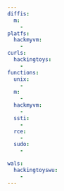 ```yaml
---
diffis:
  m:
    -
platfs:
  hackmyvm:
    -
curls:
  hackingtoys:
    -
functions:
  unix:
    -
  m:
    -
  hackmyvm:
    -
  ssti:
    -
  rce:
    -
  sudo:
    -

wals:
  hackingtoyswu:
    -
---
```

